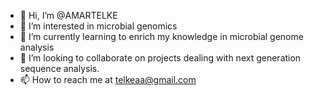 - 👋 Hi, I’m @AMARTELKE
- 👀 I’m interested in microbial genomics
- 🌱 I’m currently learning to enrich my knowledge in microbial genome analysis
- 💞️ I’m looking to collaborate on projects dealing with next generation sequence analysis.
- 📫 How to reach me at telkeaa@gmail.com


<!---
AMARTELKE/AMARTELKE is a ✨ special ✨ repository because its `README.md` (this file) appears on your GitHub profile.
You can click the Preview link to take a look at your changes.
--->

